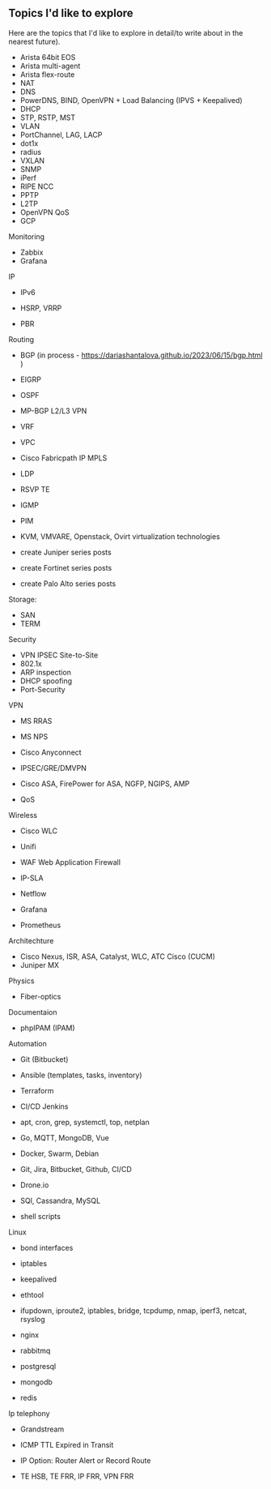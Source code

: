 ## Topics I'd like to explore
Here are the topics that I'd like to explore in detail/to write about in the nearest future).
* Arista 64bit EOS
* Arista multi-agent
* Arista flex-route
* NAT
* DNS
* PowerDNS, BIND, OpenVPN + Load Balancing (IPVS + Keepalived)
* DHCP
* STP, RSTP, MST
* VLAN
* PortChannel, LAG, LACP
* dot1x
* radius
* VXLAN
* SNMP
* iPerf
* RIPE NCC
* PPTP
* L2TP
* OpenVPN QoS
* GCP

Monitoring 
* Zabbix
* Grafana

IP 
* IPv6

* HSRP, VRRP
* PBR

Routing
* BGP (in process - <https://dariashantalova.github.io/2023/06/15/bgp.html> )
* EIGRP
* OSPF
* MP-BGP L2/L3 VPN
* VRF
* VPC
* Cisco Fabricpath
 IP MPLS
* LDP
* RSVP TE

* IGMP
* PIM
* KVM, VMVARE, Openstack, Ovirt virtualization technologies
* create Juniper series posts
* create Fortinet series posts
* create Palo Alto series posts

Storage:
* SAN
* TERM

Security
* VPN IPSEC Site-to-Site
* 802.1x
* ARP inspection
* DHCP spoofing
* Port-Security

VPN
* MS RRAS
* MS NPS
* Cisco Anyconnect
* IPSEC/GRE/DMVPN
* Cisco ASA, FirePower for ASA, NGFP, NGIPS, AMP

* QoS

Wireless
* Cisco WLC
* Unifi
* WAF Web Application Firewall

* IP-SLA
* Netflow
* Grafana 
* Prometheus


Architechture 
* Cisco Nexus, ISR, ASA, Catalyst, WLC, ATC Cisco (CUCM)
* Juniper MX

Physics
* Fiber-optics 


Documentaion
* phpIPAM (IPAM)


Automation
* Git (Bitbucket)
* Ansible (templates, tasks, inventory)
* Terraform
* CI/CD Jenkins
* apt, cron, grep, systemctl, top, netplan

* Go, MQTT, MongoDB, Vue
* Docker, Swarm, Debian
* Git, Jira, Bitbucket, Github, CI/CD
* Drone.io
* SQl, Cassandra, MySQL
* shell scripts

Linux
* bond interfaces
* iptables
* keepalived
* ethtool
* ifupdown, iproute2, iptables, bridge, tcpdump, nmap, iperf3, netcat, rsyslog

* nginx
* rabbitmq
* postgresql
* mongodb
* redis

Ip telephony
* Grandstream


* ICMP TTL Expired in Transit
*  IP Option: Router Alert or Record Route
*  TE HSB, TE FRR, IP FRR, VPN FRR





